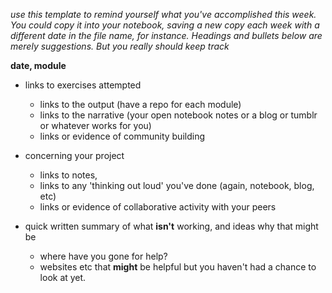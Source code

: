 _use this template to remind yourself what you've accomplished this week. You could copy it into your notebook, saving a new copy each week with a different date in the file name, for instance. Headings and bullets below are merely suggestions. But you really should keep track_

**date, module**

- links to exercises attempted
  - links to the output (have a repo for each module)
  - links to the narrative (your open notebook notes or a blog or tumblr or whatever works for you)
  - links or evidence of community building
  
- concerning your project 
  - links to notes, 
  - links to any 'thinking out loud' you've done (again, notebook, blog, etc)
  - links or evidence of collaborative activity with your peers
  
- quick written summary of what **isn't** working, and ideas why that might be
  - where have you gone for help?
  - websites etc that **might** be helpful but you haven't had a chance to look at yet.